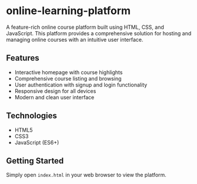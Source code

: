 # online-learning-platform

A feature-rich online course platform built using HTML, CSS, and JavaScript. This platform provides a comprehensive solution for hosting and managing online courses with an intuitive user interface.

## Features

- Interactive homepage with course highlights
- Comprehensive course listing and browsing
- User authentication with signup and login functionality
- Responsive design for all devices
- Modern and clean user interface

## Technologies

- HTML5
- CSS3
- JavaScript (ES6+)

## Getting Started

Simply open `index.html` in your web browser to view the platform.
